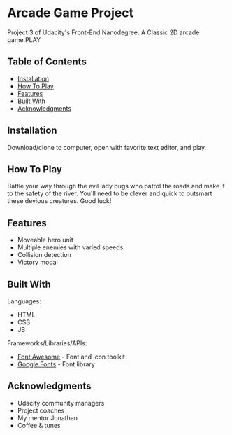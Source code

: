 # Arcade Game Project

Project 3 of Udacity's Front-End Nanodegree. A Classic 2D arcade game.PLAY

## Table of Contents

* [Installation](#installation)
* [How To Play](#how-to-play)
* [Features](#features)
* [Built With](#built-with)
* [Acknowledgments](#acknowledgments)

## Installation

Download/clone to computer, open with favorite text editor, and play.

## How To Play

Battle your way through the evil lady bugs who patrol the roads and make it to the safety of the river. You'll need to be clever and quick to outsmart these devious creatures. Good luck!

## Features

* Moveable hero unit
* Multiple enemies with varied speeds
* Collision detection
* Victory modal

## Built With

Languages:

* HTML
* CSS
* JS

Frameworks/Libraries/APIs:

* [Font Awesome](https://fontawesome.com/) - Font and icon toolkit
* [Google Fonts](https://fonts.google.com/) - Font library

## Acknowledgments

* Udacity community managers
* Project coaches
* My mentor Jonathan
* Coffee & tunes
